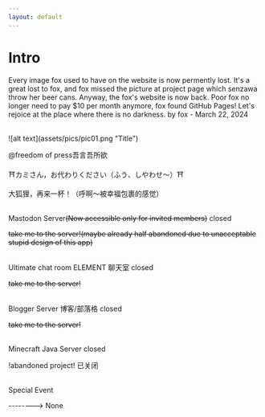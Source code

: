 ```yaml
---
layout: default
---
```

# Intro
Every image fox used to have on the website is now permently lost. It's a great lost to fox, and fox missed the picture at project page which senzawa throw her beer cans. Anyway, the fox's website is now back. Poor fox no longer need to pay $10 per month anymore, fox found GitHub Pages! Let's rejoice at the place where there is no darkness. by fox - March 22, 2024  
  
<br/>
![alt text](assets/pics/pic01.png "Title")
<br/>

@freedom of press吾言吾所欲

⛩️カミさん，お代わりください（ふう、しやわせ〜）⛩️

大狐狸，再来一杯！（呼啊～被幸福包裹的感觉）
<br/>
<br/>

Mastodon Server~~(Now accessible only for invited members)~~ closed

~~take me to the server!(maybe already half abandoned due to unacceptable stupid design of this app)~~
<br/>
<br/>

Ultimate chat room ELEMENT 聊天室 closed

~~take me to the server!~~
<br/>
<br/>

Blogger Server 博客/部落格 closed

~~take me to the server!~~
<br/>
<br/>

Minecraft Java Server closed

!abandoned project! 已关闭
<br/>
<br/>

Special Event

--------> None